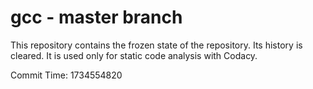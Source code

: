# gcc - master branch

This repository contains the frozen state of the repository.
Its history is cleared. It is used only for static code
analysis with Codacy.

Commit Time: 1734554820